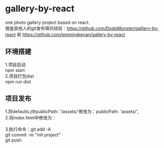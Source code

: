 # gallery-by-react
one photo gallery project based on react.    
借鉴其他人的git发布填坑经验：https://github.com/DodoMonster/galllery-by-react 和 https://github.com/pinmingkenan/gallery-by-react 
## 环境搭建    
1.项目启动      
npm start     
2.项目打包dist     
npm run dist      
##  项目发布      
1.将defaults.j中publicPath: '/assets/'修改为：publicPath: 'assets/',      
2.将index.html中<script type="text/javascript" src="／assets/app.js"></script>修改为：       
                <script type="text/javascript" src="assets/app.js"></script>       
3.执行命令：git add -A     
           git commit -m "init project"       
           git push    
